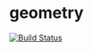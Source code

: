 # geometry
[![Build Status](https://travis-ci.org/Nikanorich/geometry.svg?branch=master)](https://travis-ci.org/Nikanorich/geometry)
